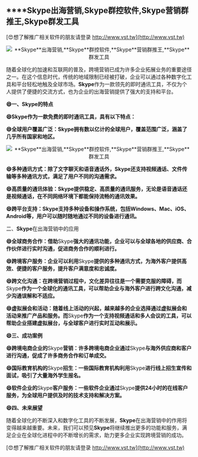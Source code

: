 ## ****Skype**出海营销,**Skype**群控软件,**Skype**营销群推王,**Skype**群发工具**

[😍想了解推广相关软件的朋友请登录 http://www.vst.tw](http://www.vst.tw)

 <center><img src="https://vst.tw/MP4/tuiguang/png/2.png" alt="**Skype**出海营销,**Skype**群控软件,**Skype**营销群推王,**Skype**群发工具"></center>

随着全球化的加速和互联网的普及，跨境营销已成为许多企业拓展业务的重要途径之一。在这个信息时代，传统的地域限制已经被打破，企业可以通过各种数字化工具和平台轻松地触及全球市场。**Skype**作为一款领先的即时通讯工具，不仅为个人提供了便捷的交流方式，也为企业的出海营销提供了强大的支持和平台。

**😄一、**Skype**的特点**

**😄**Skype**作为一款免费的即时通讯工具，具有以下特点：**

**😄全球用户覆盖广泛：**Skype**拥有数以亿计的全球用户，覆盖范围广泛，涵盖了几乎所有国家和地区。**

 <center><img src="https://vst.tw/MP4/tuiguang/png/7.png" alt="**Skype**出海营销,**Skype**群控软件,**Skype**营销群推王,**Skype**群发工具"></center>

**😄多种通讯方式：除了文字聊天和语音通话外，**Skype**还支持视频通话、文件传输等多种通讯方式，满足了用户不同的沟通需求。**

**😄高质量的通讯体验：**Skype**提供稳定、高质量的通讯服务，无论是语音通话还是视频通话，在不同网络环境下都能保持流畅的通讯效果。**

**😄跨平台支持：**Skype**支持多种设备和操作系统，包括Windows、Mac、iOS、Android等，用户可以随时随地通过不同的设备进行通讯。**

二、**Skype**在出海营销中的应用

**😄全球商务合作：借助**Skype**强大的通讯功能，企业可以与全球各地的供应商、合作伙伴进行实时沟通，促进商务合作的顺利进行。**

**😄跨境客户服务：企业可以利用**Skype**提供的多种通讯方式，为海外客户提供高效、便捷的客户服务，提升客户满意度和忠诚度。**

**😄跨文化沟通：在跨境营销过程中，文化差异往往是一个需要克服的障碍，而**Skype**作为一个全球化的通讯工具，可以帮助企业与海外客户进行跨文化沟通，减少沟通误解和不适应。**

**😄虚拟展会和活动：随着线上活动的兴起，越来越多的企业选择通过虚拟展会和活动来推广产品和服务。而**Skype**作为一个支持视频通话和多人会议的工具，可以帮助企业搭建虚拟展台，与全球客户进行实时互动和展示。**

**😄三、成功案例**

**😄跨境电商企业的**Skype**营销：许多跨境电商企业通过**Skype**与海外供应商和客户进行沟通，促成了许多商务合作和订单成交。**

**😄国际教育机构的**Skype**招生：一些国际教育机构利用**Skype**进行线上招生宣传和面试，吸引了大量海外学生报名。**

**😄软件企业的**Skype**客户服务：一些软件企业通过**Skype**提供24小时的在线客户服务，为全球用户提供及时的技术支持和解决方案。**

**😄四、未来展望**

随着全球化的不断深入和数字化工具的不断发展，**Skype**在出海营销中的作用将变得越来越重要。未来，我们可以预见**Skype**将继续推出更多的功能和服务，满足企业在全球化进程中的不断增长的需求，助力更多企业实现跨境营销的成功。

[😍想了解推广相关软件的朋友请登录 http://www.vst.tw](http://www.vst.tw)



